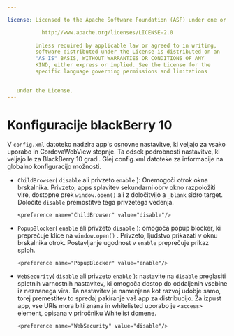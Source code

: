 ```yaml
---

license: Licensed to the Apache Software Foundation (ASF) under one or more contributor license agreements. See the NOTICE file distributed with this work for additional information regarding copyright ownership. The ASF licenses this file to you under the Apache License, Version 2.0 (the "License"); you may not use this file except in compliance with the License. You may obtain a copy of the License at

           http://www.apache.org/licenses/LICENSE-2.0
    
         Unless required by applicable law or agreed to in writing,
         software distributed under the License is distributed on an
         "AS IS" BASIS, WITHOUT WARRANTIES OR CONDITIONS OF ANY
         KIND, either express or implied. See the License for the
         specific language governing permissions and limitations
    

   under the License.
---
```


# Konfiguracije blackBerry 10

V `config.xml` datoteko nadzira app's osnovne nastavitve, ki veljajo za vsako uporabo in CordovaWebView stopnje. Ta odsek podrobnosti nastavitve, ki veljajo le za BlackBerry 10 gradi. Glej config.xml datoteke za informacije na globalno konfiguracijo možnosti.

*   `ChildBrowser`( `disable` ali privzeto `enable` ): Onemogoči otrok okna brskalnika. Privzeto, apps splavitev sekundarni obrv okno razpoložiti vire, dostopne prek `window.open()` ali z določitvijo a `_blank` sidro target. Določite `disable` premostitve tega privzetega vedenja.
    
        <preference name="ChildBrowser" value="disable"/>
        

*   `PopupBlocker`( `enable` ali privzeto `disable` ): omogoča popup blocker, ki preprečuje klice na `window.open()` . Privzeto, ljudstvo prikazati v oknu brskalnika otrok. Postavljanje ugodnost v `enable` preprečuje prikaz sploh.
    
        <preference name="PopupBlocker" value="enable"/>
        

*   `WebSecurity`( `disable` ali privzeto `enable` ): nastavite na `disable` preglasiti spletnih varnostnih nastavitev, ki omogoča dostop do oddaljenih vsebine iz neznanega vira. Ta nastavitev je namenjena kot razvoj udobje samo, torej premestitev to spredaj pakiranje vaš app za distribucijo. Za izpust app, vse URIs mora biti znana in whitelisted uporabo je `<access>` element, opisana v priročniku Whitelist domene.
    
        <preference name="WebSecurity" value="disable"/>